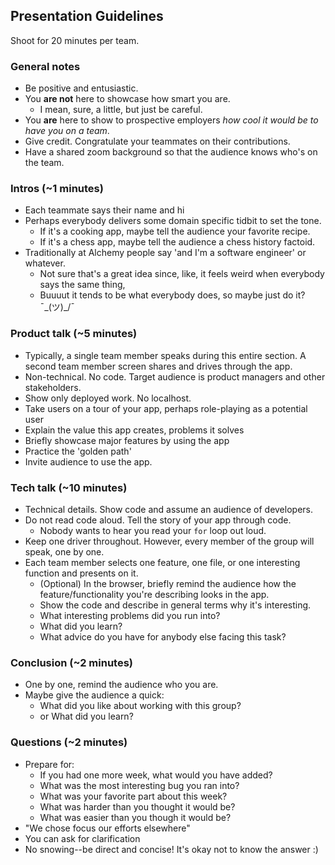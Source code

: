 ## Presentation Guidelines

Shoot for 20 minutes per team.

### General notes
- Be positive and entusiastic. 
- You __are not__ here to showcase how smart you are. 
  - I mean, sure, a little, but just be careful.
- You __are__ here to show to prospective employers _how cool it would be to have you on a team_.
- Give credit. Congratulate your teammates on their contributions.
- Have a shared zoom background so that the audience knows who's on the team.

### Intros (~1 minutes)
- Each teammate says their name and hi
- Perhaps everybody delivers some domain specific tidbit to set the tone.
  - If it's a cooking app, maybe tell the audience your favorite recipe. 
  - If it's a chess app, maybe tell the audience a chess history factoid.
- Traditionally at Alchemy people say 'and I'm a software engineer' or whatever. 
    - Not sure that's a great idea since, like, it feels weird when everybody says the same thing, 
    - Buuuut it tends to be what everybody does, so maybe just do it? ¯\_(ツ)_/¯

### Product talk (~5 minutes)
- Typically, a single team member speaks during this entire section. A second team member screen shares and drives through the app.
- Non-technical. No code. Target audience is product managers and other stakeholders.
- Show only deployed work. No localhost.
- Take users on a tour of your app, perhaps role-playing as a potential user
- Explain the value this app creates, problems it solves
- Briefly showcase major features by using the app
- Practice the 'golden path'
- Invite audience to use the app.

### Tech talk (~10 minutes)
- Technical details. Show code and assume an audience of developers.
- Do not read code aloud. Tell the story of your app through code. 
   - Nobody wants to hear you read your `for` loop out loud.
- Keep one driver throughout. However, every member of the group will speak, one by one.
- Each team member selects one feature, one file, or one interesting function and presents on it.
  - (Optional) In the browser, briefly remind the audience how the feature/functionality you're describing looks in the app.
  - Show the code and describe in general terms why it's interesting.
  - What interesting problems did you run into?
  - What did you learn?
  - What advice do you have for anybody else facing this task?

### Conclusion (~2 minutes)
- One by one, remind the audience who you are.
- Maybe give the audience a quick: 
  - What did you like about working with this group? 
  - or What did you learn?

### Questions (~2 minutes)
- Prepare for:
  - If you had one more week, what would you have added?
  - What was the most interesting bug you ran into?
  - What was your favorite part about this week?
  - What was harder than you thought it would be?
  - What was easier than you though it would be?
- "We chose focus our efforts elsewhere"
- You can ask for clarification
- No snowing--be direct and concise! It's okay not to know the answer :)
